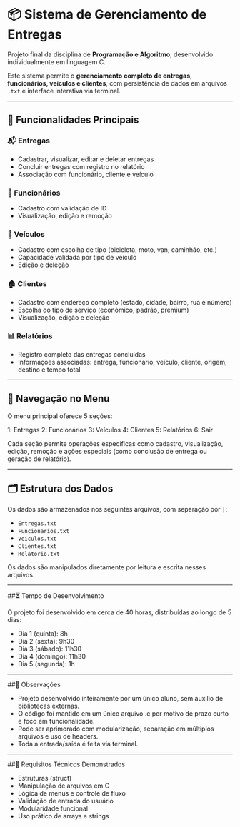# 📦 Sistema de Gerenciamento de Entregas

Projeto final da disciplina de **Programação e Algoritmo**, desenvolvido individualmente em linguagem C.

Este sistema permite o **gerenciamento completo de entregas, funcionários, veículos e clientes**, com persistência de dados em arquivos `.txt` e interface interativa via terminal.

---

## 🚀 Funcionalidades Principais

### 📬 Entregas
- Cadastrar, visualizar, editar e deletar entregas
- Concluir entregas com registro no relatório
- Associação com funcionário, cliente e veículo

### 👤 Funcionários
- Cadastro com validação de ID
- Visualização, edição e remoção

### 🚚 Veículos
- Cadastro com escolha de tipo (bicicleta, moto, van, caminhão, etc.)
- Capacidade validada por tipo de veículo
- Edição e deleção

### 🏠 Clientes
- Cadastro com endereço completo (estado, cidade, bairro, rua e número)
- Escolha do tipo de serviço (econômico, padrão, premium)
- Visualização, edição e deleção

### 📊 Relatórios
- Registro completo das entregas concluídas
- Informações associadas: entrega, funcionário, veículo, cliente, origem, destino e tempo total

---

## 🧭 Navegação no Menu

O menu principal oferece 5 seções:

1: Entregas
2: Funcionários
3: Veículos
4: Clientes
5: Relatórios
6: Sair

Cada seção permite operações específicas como cadastro, visualização, edição, remoção e ações especiais (como conclusão de entrega ou geração de relatório).

---

## 🗂️ Estrutura dos Dados

Os dados são armazenados nos seguintes arquivos, com separação por `|`:

- `Entregas.txt`
- `Funcionarios.txt`
- `Veiculos.txt`
- `Clientes.txt`
- `Relatorio.txt`

Os dados são manipulados diretamente por leitura e escrita nesses arquivos.

---

##⏳ Tempo de Desenvolvimento

O projeto foi desenvolvido em cerca de 40 horas, distribuídas ao longo de 5 dias:

- Dia 1 (quinta): 8h
- Dia 2 (sexta): 9h30
- Dia 3 (sábado): 11h30
- Dia 4 (domingo): 11h30
- Dia 5 (segunda): 1h

---

##📝 Observações

- Projeto desenvolvido inteiramente por um único aluno, sem auxílio de bibliotecas externas.
- O código foi mantido em um único arquivo .c por motivo de prazo curto e foco em funcionalidade.
- Pode ser aprimorado com modularização, separação em múltiplos arquivos e uso de headers.
- Toda a entrada/saída é feita via terminal.

---

##📎 Requisitos Técnicos Demonstrados

- Estruturas (struct)
- Manipulação de arquivos em C
- Lógica de menus e controle de fluxo
- Validação de entrada do usuário
- Modularidade funcional
- Uso prático de arrays e strings
